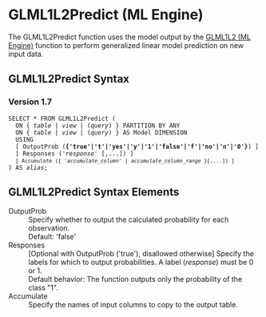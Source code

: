 <div class="nested0" aria-labelledby="ariaid-title1" topicindex="1" topicid="trn1518542850144" id="trn1518542850144"><h1 class="title topictitle1" id="ariaid-title1">GLML1L2Predict (ML Engine)</h1><div class="body conbody">
<p class="p">The GLML1L2Predict function uses the model output by the <a href="mxy1558472465230.md#fgw1518542561108">GLML1L2 (ML Engine)</a> function to perform generalized linear model prediction on new input data.</p></div><div class="topic reference nested1" aria-labelledby="ariaid-title2" topicindex="2" topicid="rmy1518542929023" xml:lang="en-us" lang="en-us" id="rmy1518542929023">
<h2 class="title topictitle2" id="ariaid-title2">GLML1L2Predict Syntax</h2><div class="body refbody"><div class="section" id="rmy1518542929023__section_N10011_N1000E_N10001">
<h3 class="title sectiontitle">Version 1.7</h3><pre class="pre codeblock" xml:space="preserve"><code>SELECT * FROM GLML1L2Predict (
  <span>ON { <var class="keyword varname">table</var> | <var class="keyword varname">view</var> | (<var class="keyword varname">query</var>) }</span> PARTITION BY ANY
  <span>ON { <var class="keyword varname">table</var> | <var class="keyword varname">view</var> | (<var class="keyword varname">query</var>) }</span> AS Model DIMENSION
  USING
  [ OutputProb (<span><b>{'true'|'t'|'yes'|'y'|'1'|'false'|'f'|'no'|'n'|'0'}</b></span>) ]
  [ Responses ('<var class="keyword varname">response</var>' [,...]) ]
  <code class="ph codeph">[ Accumulate ({ '<var class="keyword varname">accumulate_column</var>' | <var class="keyword varname">accumulate_column_range</var> }[,...]) ]</code>
) AS <var class="keyword varname">alias</var>;</code></pre></div></div></div><div class="topic reference nested1" aria-labelledby="ariaid-title3" topicindex="3" topicid="veh1518542964825" xml:lang="en-us" lang="en-us" id="veh1518542964825">
<h2 class="title topictitle2" id="ariaid-title3">GLML1L2Predict Syntax Elements</h2><div class="body refbody"><div class="section" id="veh1518542964825__section_N10011_N1000E_N10001"><dl class="dl parml"><dt class="dt pt dlterm">OutputProb</dt><dd class="dd pd">Specify whether to output the calculated probability for each observation.</dd><dd class="dd pd ddexpand">Default: 'false'</dd><dt class="dt pt dlterm">Responses</dt><dd class="dd pd">[Optional with OutputProb ('true'), disallowed otherwise] Specify the labels for which to output probabilities. A label (<var class="keyword varname">response</var>) must be 0 or 1.</dd><dd class="dd pd ddexpand">Default behavior: The function outputs only the probability of the class "1".</dd><dt class="dt pt dlterm">Accumulate</dt><dd class="dd pd">Specify the names of input columns to copy to the output table.</dd></dl></div></div></div></div>
